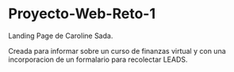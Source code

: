 # Proyecto-Web-Reto-1

Landing Page de Caroline Sada.

Creada para informar sobre un curso de finanzas virtual y con una incorporacion de un formalario para recolectar LEADS.

